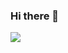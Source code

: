 ### Hi there 👋
<img src="https://img.shields.io/badge/Gmail-D14836?style=for-the-badge&logo=gmail&logoColor=white](https://img.shields.io/badge/Python-FFD43B?style=for-the-badge&logo=python&logoColor=blue)" />

<!--
**fuentesgBrian/fuentesgBrian** is a ✨ _special_ ✨ repository because its `README.md` (this file) appears on your GitHub profile.

Here are some ideas to get you started:

- 🔭 I’m currently working on ...
- 🌱 I’m currently learning ...
- 👯 I’m looking to collaborate on ...
- 🤔 I’m looking for help with ...
- 💬 Ask me about ...
- 📫 How to reach me: ...
- 😄 Pronouns: ...
- ⚡ Fun fact: ...
-->
